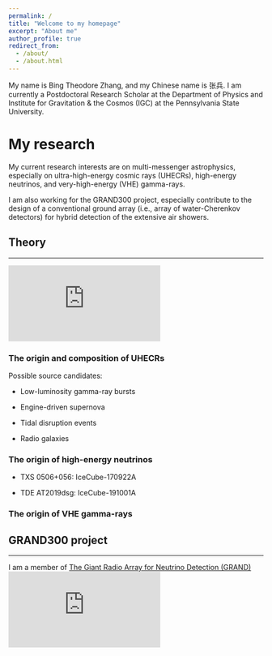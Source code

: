 ```yaml
---
permalink: /
title: "Welcome to my homepage"
excerpt: "About me"
author_profile: true
redirect_from: 
  - /about/
  - /about.html
---
```



My name is Bing Theodore Zhang, and my Chinese name is 张兵. I am currently a Postdoctoral Research Scholar at the Department of Physics and Institute for Gravitation & the Cosmos (IGC) at the Pennsylvania State University.

My research 
======

My current research interests are on multi-messenger astrophysics, especially on ultra-high-energy cosmic rays (UHECRs), high-energy neutrinos, and very-high-energy (VHE) gamma-rays.

I am also working for the GRAND300 project, especially contribute to the design of a conventional ground array (i.e., array of water-Cherenkov detectors) for hybrid detection of the extensive air showers. 

## Theory
------
![btz](https://btheodorezhang.github.io/files/Multi_messenger_propagation.pdf)

### The origin and composition of UHECRs 

Possible source candidates:
* Low-luminosity gamma-ray bursts

* Engine-driven supernova

* Tidal disruption events

* Radio galaxies

### The origin of high-energy neutrinos 

* TXS 0506+056: IceCube-170922A

* TDE AT2019dsg: IceCube-191001A

### The origin of VHE gamma-rays


## GRAND300 project
------
I am a member of [The Giant Radio Array for Neutrino Detection (GRAND)](https://grand.cnrs.fr)
![btz](https://btheodorezhang.github.io/files/grand_det_principle.pdf)
